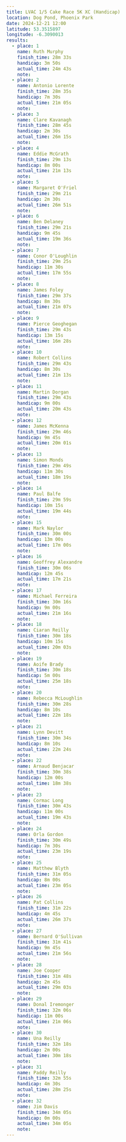 ```yaml
---
title: LVAC 1/5 Cake Race 5K XC (Handicap)
location: Dog Pond, Phoenix Park
date: 2024-12-21 12:00
latitude: 53.3515897
longitude: -6.3090013
results:
  - place: 1
    name: Ruth Murphy
    finish_time: 28m 33s
    handicap: 3m 50s
    actual_time: 24m 43s
    note:
  - place: 2
    name: Antonio Lorente
    finish_time: 28m 35s
    handicap: 7m 30s
    actual_time: 21m 05s
    note:
  - place: 3
    name: Clare Kavanagh
    finish_time: 28m 45s
    handicap: 2m 30s
    actual_time: 26m 15s
    note:
  - place: 4
    name: Eddie McGrath
    finish_time: 29m 13s
    handicap: 8m 00s
    actual_time: 21m 13s
    note:
  - place: 5
    name: Margaret O'Friel
    finish_time: 29m 21s
    handicap: 2m 30s
    actual_time: 26m 51s
    note:
  - place: 6
    name: Ben Delaney
    finish_time: 29m 21s
    handicap: 9m 45s
    actual_time: 19m 36s
    note:
  - place: 7
    name: Conor O'Loughlin
    finish_time: 29m 25s
    handicap: 11m 30s
    actual_time: 17m 55s
    note:
  - place: 8
    name: James Foley
    finish_time: 29m 37s
    handicap: 8m 30s
    actual_time: 21m 07s
    note:
  - place: 9
    name: Pierce Geoghegan
    finish_time: 29m 43s
    handicap: 13m 15s
    actual_time: 16m 28s
    note:
  - place: 10
    name: Robert Collins
    finish_time: 29m 43s
    handicap: 8m 30s
    actual_time: 21m 13s
    note:
  - place: 11
    name: Martin Dorgan
    finish_time: 29m 43s
    handicap: 9m 00s
    actual_time: 20m 43s
    note:
  - place: 12
    name: James McKenna
    finish_time: 29m 46s
    handicap: 9m 45s
    actual_time: 20m 01s
    note:
  - place: 13
    name: Simon Monds
    finish_time: 29m 49s
    handicap: 11m 30s
    actual_time: 18m 19s
    note:
  - place: 14
    name: Paul Balfe
    finish_time: 29m 59s
    handicap: 10m 15s
    actual_time: 19m 44s
    note:
  - place: 15
    name: Mark Naylor
    finish_time: 30m 00s
    handicap: 13m 00s
    actual_time: 17m 00s
    note:
  - place: 16
    name: Geoffrey Alexandre
    finish_time: 30m 06s
    handicap: 12m 45s
    actual_time: 17m 21s
    note:
  - place: 17
    name: Michael Ferreira
    finish_time: 30m 16s
    handicap: 9m 00s
    actual_time: 21m 16s
    note:
  - place: 18
    name: Ciaran Reilly
    finish_time: 30m 18s
    handicap: 10m 15s
    actual_time: 20m 03s
    note:
  - place: 19
    name: Aoife Brady
    finish_time: 30m 18s
    handicap: 5m 00s
    actual_time: 25m 18s
    note:
  - place: 20
    name: Rebecca McLoughlin
    finish_time: 30m 28s
    handicap: 8m 10s
    actual_time: 22m 18s
    note:
  - place: 21
    name: Lynn Devitt
    finish_time: 30m 34s
    handicap: 8m 10s
    actual_time: 22m 24s
    note:
  - place: 22
    name: Arnaud Benjacar
    finish_time: 30m 38s
    handicap: 12m 00s
    actual_time: 18m 38s
    note:
  - place: 23
    name: Cormac Long
    finish_time: 30m 43s
    handicap: 11m 00s
    actual_time: 19m 43s
    note:
  - place: 24
    name: Orla Gordon
    finish_time: 30m 49s
    handicap: 7m 30s
    actual_time: 23m 19s
    note:
  - place: 25
    name: Matthew Blyth
    finish_time: 31m 05s
    handicap: 8m 00s
    actual_time: 23m 05s
    note:
  - place: 26
    name: Pat Collins
    finish_time: 31m 22s
    handicap: 4m 45s
    actual_time: 26m 37s
    note:
  - place: 27
    name: Bernard O'Sullivan
    finish_time: 31m 41s
    handicap: 9m 45s
    actual_time: 21m 56s
    note:
  - place: 28
    name: Joe Cooper
    finish_time: 31m 48s
    handicap: 2m 45s
    actual_time: 29m 03s
    note:
  - place: 29
    name: Donal Iremonger
    finish_time: 32m 06s
    handicap: 11m 00s
    actual_time: 21m 06s
    note:
  - place: 30
    name: Una Reilly
    finish_time: 32m 18s
    handicap: 2m 00s
    actual_time: 30m 18s
    note:
  - place: 31
    name: Paddy Reilly
    finish_time: 32m 55s
    handicap: 4m 30s
    actual_time: 28m 25s
    note:
  - place: 32
    name: Jim Davis
    finish_time: 34m 05s
    handicap: 0m 00s
    actual_time: 34m 05s
    note:
---
```

